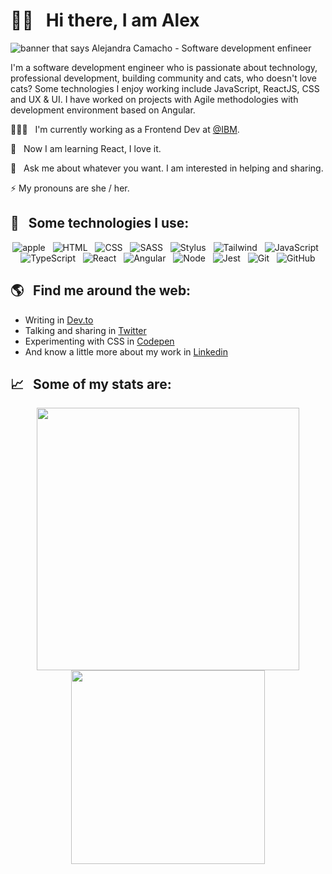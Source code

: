# 👋🏻 &nbsp;&nbsp;Hi there, I am Alex
<img src="https://github.com/alexcamachogz/alexcamachogz/blob/a2baf4c4607a5e27e6d01b4b720d1088e85bac2a/alex-banner.png?raw=true" alt="banner that says Alejandra Camacho - Software development enfineer">

I'm a software development engineer who is passionate about technology, professional development, building community and cats, who doesn't love cats? Some technologies I enjoy working include JavaScript, ReactJS, CSS and UX & UI. I have worked on projects with Agile methodologies with development environment based on Angular.

👩🏻‍💻 &nbsp;&nbsp;I'm currently working as a Frontend Dev at <a href="https://github.com/IBM">@IBM</a>.

🌱 &nbsp;&nbsp;Now I am learning React, I love it.

💬 &nbsp;&nbsp;Ask me about whatever you want. I am interested in helping and sharing.

⚡ My pronouns are she / her.

## 🎯 &nbsp;&nbsp;Some technologies I use:
<p align="center">
  <img src="https://img.shields.io/badge/Apple-gray?style=for-the-badge&logo=apple&logoColor=white" alt="apple" />&nbsp;&nbsp;
  <img src="https://img.shields.io/badge/HTML5-E34F26?style=for-the-badge&logo=html5&logoColor=white" alt="HTML" />&nbsp;&nbsp;
  <img src="https://img.shields.io/badge/CSS3-1572B6?style=for-the-badge&logo=css3&logoColor=white" alt="CSS" />&nbsp;&nbsp;
  <img src="https://img.shields.io/badge/Sass-CC6699?style=for-the-badge&logo=sass&logoColor=white" alt="SASS" />&nbsp;&nbsp;
  <img src="https://img.shields.io/badge/Stylus-333333?style=for-the-badge&logo=stylus&logoColor=white" alt="Stylus" />&nbsp;&nbsp;
  <img src="https://img.shields.io/badge/Tailwind_CSS-38B2AC?style=for-the-badge&logo=tailwind-css&logoColor=white" alt="Tailwind" />&nbsp;&nbsp;
  <img src="https://img.shields.io/badge/JavaScript-323330?style=for-the-badge&logo=javascript&logoColor=F7DF1E" alt="JavaScript" />&nbsp;&nbsp;
  <img src="https://img.shields.io/badge/TypeScript-007ACC?style=for-the-badge&logo=typescript&logoColor=white" alt="TypeScript" />&nbsp;&nbsp;
  <img src="https://img.shields.io/badge/React-20232A?style=for-the-badge&logo=react&logoColor=61DAFB" alt="React" />&nbsp;&nbsp;
  <img src="https://img.shields.io/badge/Angular-DD0031?style=for-the-badge&logo=angular&logoColor=white" alt="Angular" />&nbsp;&nbsp;
  <img src="https://img.shields.io/badge/Node.js-43853D?style=for-the-badge&logo=node.js&logoColor=white" alt="Node" />&nbsp;&nbsp;
  <img src="https://img.shields.io/badge/Jest-C21325?style=for-the-badge&logo=jest&logoColor=white" alt="Jest" />&nbsp;&nbsp;
  <img src="https://img.shields.io/badge/Git-F05032?style=for-the-badge&logo=git&logoColor=white" alt="Git" />&nbsp;&nbsp;
  <img src="https://img.shields.io/badge/github%20-%23000.svg?&style=for-the-badge&logo=github&logoColor=white" alt="GitHub" />
</p>

## 🌎 &nbsp;&nbsp;Find me around the web:
- Writing in <a href="https://dev.to/alexcamachogz">Dev.to</a>
- Talking and sharing in <a href="https://twitter.com/alexcamachogz">Twitter</a>
- Experimenting with CSS in <a href="https://codepen.io/alexcamachogz">Codepen</a>
- And know a little more about my work in <a href="https://www.linkedin.com/in/alexcamachogz/">Linkedin</a>

## 📈 &nbsp;&nbsp;Some of my stats are:
<p align="center">
  <img align="" width="420px" src="https://github-readme-stats.vercel.app/api?username=alexcamachogz&theme=buefy&show_icons=true&hide=contribs" />
  <img align="" width="310px" src="https://github-readme-stats.vercel.app/api/top-langs/?username=alexcamachogz&layout=compact&theme=buefy" />
</p>
